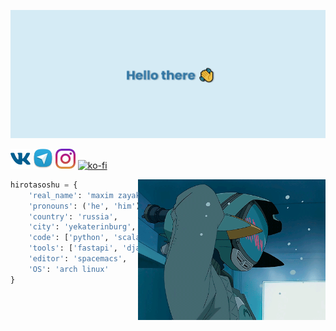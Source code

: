 ![Banner](assets/new_banner.png)

[<img height="32" width="32" src="assets/vk.png" />][vk]
[<img height="32" width="32" src="assets/telegram.png" />][tg]
[<img height="32" width="32" src="assets/inst.png" />][inst]
[![ko-fi](https://www.ko-fi.com/img/githubbutton_sm.svg)](https://ko-fi.com/J3J02ZZLK)


<img hight="350" width="300" alt="GIF" align="right" src="assets/flcl.gif">

``` python
hirotasoshu = {
    'real_name': 'maxim zayakin',
    'pronouns': ('he', 'him'),
    'country': 'russia',
    'city': 'yekaterinburg',
    'code': ['python', 'scala', 'racket'],
    'tools': ['fastapi', 'django', 'docker'],
    'editor': 'spacemacs',
    'OS': 'arch linux'
}
```

[vk]: https://vk.com/r4se7su
[tg]: https://t.me/r4se7su
[inst]: https://www.instagram.com/hirotasoshu/
